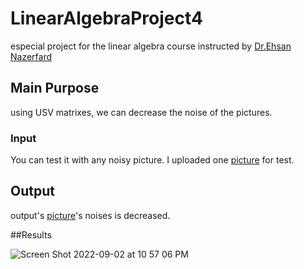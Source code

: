 # LinearAlgebraProject4
especial project for the linear algebra course instructed by [Dr.Ehsan Nazerfard](https://aut.ac.ir/cv/2384/EHSAN-NAZERFARD?slc_lang=en&&cv=2384&mod=scv)

## Main Purpose
using USV matrixes, we can decrease the noise of the pictures.

### Input
You can test it with any noisy picture. I uploaded one [picture](https://github.com/kianak2002/LinearAlgebraProject4/blob/main/noisy.jpg) for test.

## Output
output's [picture](https://github.com/kianak2002/LinearAlgebraProject4/blob/main/path.jpeg)'s noises is decreased. 

##Results

![Screen Shot 2022-09-02 at 10 57 06 PM](https://user-images.githubusercontent.com/61980014/188215549-dae21837-0ad6-4928-a83b-9ba65f836f9d.png)
